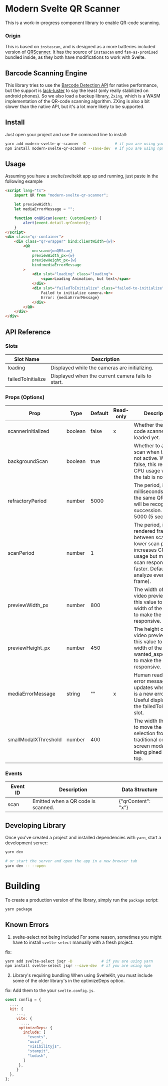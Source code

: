 # Modern Svelte QR Scanner
This is a work-in-progress component library to enable QR-code scanning.

### Origin

This is based on `instascan`, and is designed as a more batteries included version of [QRScanner](https://github.com/Pedroglp/svelte-qr-scanner). It has the source of `instascan` and `fsm-as-promised` bundled inside, as they both have modifications to work with Svelte.

## Barcode Scanning Engine

This library tries to use the [Barcode Detection API](https://developer.mozilla.org/en-US/docs/Web/API/Barcode_Detection_API) for native performance, but the support is [lack-luster](https://developer.mozilla.org/en-US/docs/Web/API/Barcode_Detection_API#browser_compatibility) to say the least (only really stabilized on android phones). So we also load a backup library, `Zxing`, which is a WASM implementation of the QR-code scanning algorithm. ZXing is also a bit slower than the native API, but it's a lot more likely to be supported.


## Install
Just open your project and use the command line to install:

```bash
yarn add modern-svelte-qr-scanner -D             # if you are using yarn
npm install modern-svelte-qr-scanner --save-dev  # if you are using npm
```

## Usage

Assuming you have a svelte/sveltekit app up and running, just paste in the following example

```html
<script lang="ts">
    import QR from "modern-svelte-qr-scanner";

    let previewWidth;
    let mediaErrorMessage = "";

    function onQRScan(event: CustomEvent) {
        alert(event.detail.qrContent);
    }
</script>
<div class="qr-container">
    <div class="qr-wrapper" bind:clientWidth={w}>
        <QR
            on:scan={onQRScan}
            previewWidth_px={w}
            previewHeight_px={w}
            bind:mediaErrorMessage
        >
            <div slot="loading" class="loading">
                <span>Loading Animation, but text</span>
            </div>
            <div slot="failedToInitialize" class="failed-to-initialize">
                Failed to initialize camera.<br>
                Error: {mediaErrorMessage}
            </div>
        </QR>
    </div>
</div>
```

## API Reference

### Slots

| Slot Name          | Description                                       |
|--------------------|---------------------------------------------------|
| loading            | Displayed while the cameras are initializing.     |
| failedToInitialize | Displayed when the current camera fails to start. |


### Props (Options)

| Prop                 | Type    | Default | Read-only | Description                                                                                                                                                  |
|----------------------|---------|---------|-----------|--------------------------------------------------------------------------------------------------------------------------------------------------------------|
| scannerInitialized   | boolean | false   | x         | Whether the QR code scanner has loaded yet.                                                                                                                  |
| backgroundScan       | boolean | true    |           | Whether to actively scan when the tab is not active. When false, this reduces CPU usage when the tab is not active.                                          |
| refractoryPeriod     | number  | 5000    |           | The period, in milliseconds, before the same QR code will be recognized in succession. Default 5000 (5 seconds).                                             |
| scanPeriod           | number  | 1       |           | The period, in rendered frames, between scans. A lower scan period increases CPU usage but makes scan response faster. Default 1 (i.e. analyze every frame). |
| previewWidth_px      | number  | 800     |           | The width of the video preview. Bind this value to the width of the parent to make the scanner responsive.                                                   |
| previewHeight_px     | number  | 450     |           | The height of the video preview. Bind this value to the width of the parent / wanted_aspect_ratio to make the scanner responsive.                            |
| mediaErrorMessage    | string  | ""      | x         | Human readable error message, updates when there is a new error. Useful displayed in the failedToInitialize slot.                                            |
| smallModalXThreshold | number  | 400     |           | The width threshold to move the camera selection from a traditional center of screen modal, to being pined to the top.                                       |

### Events

| Event ID | Description                        | Data Structure     |
|----------|------------------------------------|--------------------|
| scan     | Emitted when a QR code is scanned. | {"qrContent": "x"} |

## Developing Library

Once you've created a project and installed dependencies with `yarn`, start a development server:

```bash
yarn dev

# or start the server and open the app in a new browser tab
yarn dev -- --open
```

# Building

To create a production version of the library, simply run the `package` script:

```bash
yarn package
```

## Known Errors
1. svelte-select not being included
For some reason, sometimes you might have to install `svelte-select` manually with a fresh project.

fix:
```bash
yarn add svelte-select jsqr -D             # if you are using yarn
npm install svelte-select jsqr --save-dev  # if you are using npm
```

2. Library's requiring bundling
When using SvelteKit, you must include some of the older library's in the optimizeDeps option.

fix: Add them to the your `svelte.config.js`.
```js
const config = {
  ...,
  kit: {
     ...,
     vite: {
       ...,
      optimizeDeps: {
        include: [
          "events",
          "uuid",
          "visibilityjs",
          "stampit",
          "lodash",
        ]
      },
     }
  },
};
```